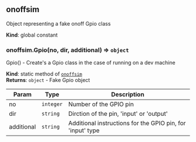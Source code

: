 <a name="onoffsim"></a>

## onoffsim
Object representing a fake onoff Gpio class

**Kind**: global constant  
<a name="onoffsim.Gpio"></a>

### onoffsim.Gpio(no, dir, additional) ⇒ <code>object</code>
Gpio() - 
Create's a Gpio class in the case of running on a dev machine

**Kind**: static method of [<code>onoffsim</code>](#onoffsim)  
**Returns**: <code>object</code> - Fake Gpio object  

| Param | Type | Description |
| --- | --- | --- |
| no | <code>integer</code> | Number of the GPIO pin |
| dir | <code>string</code> | Dirction of the pin, 'input' or 'output' |
| additional | <code>string</code> | Additional instructions for the GPIO pin, for 'input' type |

